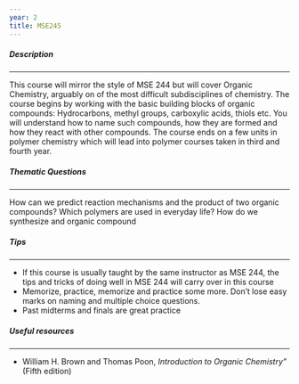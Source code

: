```yaml
---
year: 2
title: MSE245
---
```


##### Description

* * *


This course will mirror the style of MSE 244 but will cover Organic Chemistry, arguably on of the most difficult subdisciplines of chemistry. The course begins by working with the basic building blocks of organic compounds: Hydrocarbons, methyl groups, carboxylic acids, thiols etc. You will understand how to name such compounds, how they are formed and how they react with other compounds. The course ends on a few units in polymer chemistry which will lead into polymer courses taken in third and fourth year.

##### Thematic Questions

* * *


How can we predict reaction mechanisms and the product of two organic compounds?
Which polymers are used in everyday life?
How do we synthesize and organic compound

##### Tips

* * *


  -   If this course is usually taught by the same instructor as MSE 244, the tips and tricks of doing well in MSE 244 will carry over in this course
  -   Memorize, practice, memorize and practice some more. Don’t lose easy marks on naming and multiple choice questions.
  -   Past midterms and finals are great practice

##### Useful resources

* * *


 - William H. Brown and Thomas Poon, <i>Introduction to Organic Chemistry”</i> (Fifth edition)

